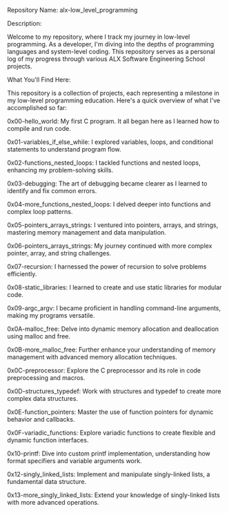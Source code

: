 Repository Name: alx-low_level_programming

Description:

Welcome to my repository, where I track my journey in low-level programming. As a developer, I'm diving into the depths of programming languages and system-level coding. This repository serves as a personal log of my progress through various ALX Software Engineering School projects.

What You'll Find Here:

This repository is a collection of projects, each representing a milestone in my low-level programming education. Here's a quick overview of what I've accomplished so far:

0x00-hello_world: My first C program. It all began here as I learned how to compile and run code.

0x01-variables_if_else_while: I explored variables, loops, and conditional statements to understand program flow.

0x02-functions_nested_loops: I tackled functions and nested loops, enhancing my problem-solving skills.

0x03-debugging: The art of debugging became clearer as I learned to identify and fix common errors.

0x04-more_functions_nested_loops: I delved deeper into functions and complex loop patterns.

0x05-pointers_arrays_strings: I ventured into pointers, arrays, and strings, mastering memory management and data manipulation.

0x06-pointers_arrays_strings: My journey continued with more complex pointer, array, and string challenges.

0x07-recursion: I harnessed the power of recursion to solve problems efficiently.

0x08-static_libraries: I learned to create and use static libraries for modular code.

0x09-argc_argv: I became proficient in handling command-line arguments, making my programs versatile.

0x0A-malloc_free: Delve into dynamic memory allocation and deallocation using malloc and free.

0x0B-more_malloc_free: Further enhance your understanding of memory management with advanced memory allocation techniques.

0x0C-preprocessor: Explore the C preprocessor and its role in code preprocessing and macros.

0x0D-structures_typedef: Work with structures and typedef to create more complex data structures.

0x0E-function_pointers: Master the use of function pointers for dynamic behavior and callbacks.

0x0F-variadic_functions: Explore variadic functions to create flexible and dynamic function interfaces.

0x10-printf: Dive into custom printf implementation, understanding how format specifiers and variable arguments work.

0x12-singly_linked_lists: Implement and manipulate singly-linked lists, a fundamental data structure.

0x13-more_singly_linked_lists: Extend your knowledge of singly-linked lists with more advanced operations.
